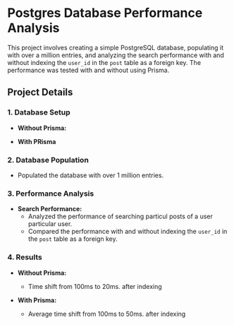 # Postgres Database Performance Analysis

This project involves creating a simple PostgreSQL database, populating it with over a million entries, and analyzing the search performance with and without indexing the `user_id` in the `post` table as a foreign key. The performance was tested with and without using Prisma.

## Project Details

### 1. Database Setup

- **Without Prisma:**

- **With PRisma**

### 2. Database Population

- Populated the database with over 1 million entries.

### 3. Performance Analysis

- **Search Performance:**
  - Analyzed the performance of searching particul posts of a user particular user.
  - Compared the performance with and without indexing the `user_id` in the `post` table as a foreign key.

### 4. Results

- **Without Prisma:**
  - Time shift from 100ms to 20ms. after indexing

- **With Prisma:**
  - Average time shift from 100ms to 50ms. after indexing
